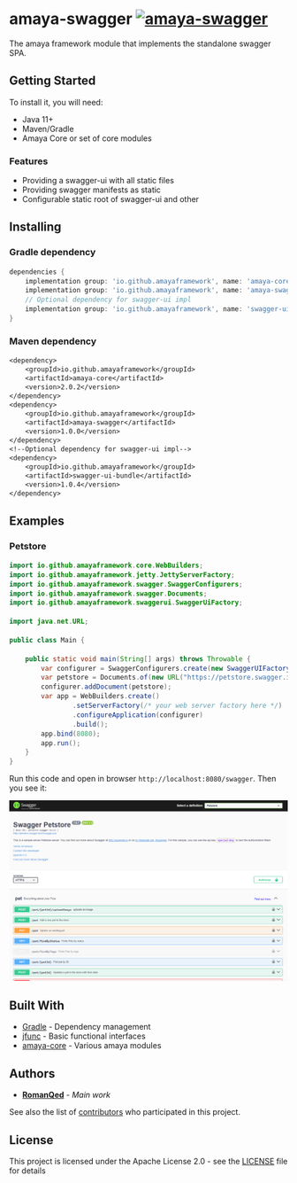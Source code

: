 # amaya-swagger [![amaya-swagger](https://img.shields.io/maven-central/v/io.github.amayaframework/amaya-swagger?color=blue)](https://repo1.maven.org/maven2/io/github/amayaframework/amaya-swagger)

The amaya framework module that implements the standalone swagger SPA.

## Getting Started

To install it, you will need:

* Java 11+
* Maven/Gradle
* Amaya Core or set of core modules

### Features

* Providing a swagger-ui with all static files
* Providing swagger manifests as static
* Configurable static root of swagger-ui and other

## Installing

### Gradle dependency

```Groovy
dependencies {
    implementation group: 'io.github.amayaframework', name: 'amaya-core', version: '2.0.2'
    implementation group: 'io.github.amayaframework', name: 'amaya-swagger', version: '1.0.0'
    // Optional dependency for swagger-ui impl
    implementation group: 'io.github.amayaframework', name: 'swagger-ui-bundle', version: '1.0.4'
}
```

### Maven dependency

```
<dependency>
    <groupId>io.github.amayaframework</groupId>
    <artifactId>amaya-core</artifactId>
    <version>2.0.2</version>
</dependency>
<dependency>
    <groupId>io.github.amayaframework</groupId>
    <artifactId>amaya-swagger</artifactId>
    <version>1.0.0</version>
</dependency>
<!--Optional dependency for swagger-ui impl-->
<dependency>
    <groupId>io.github.amayaframework</groupId>
    <artifactId>swagger-ui-bundle</artifactId>
    <version>1.0.4</version>
</dependency>
```

## Examples

### Petstore

```Java
import io.github.amayaframework.core.WebBuilders;
import io.github.amayaframework.jetty.JettyServerFactory;
import io.github.amayaframework.swagger.SwaggerConfigurers;
import io.github.amayaframework.swagger.Documents;
import io.github.amayaframework.swaggerui.SwaggerUiFactory;

import java.net.URL;

public class Main {

    public static void main(String[] args) throws Throwable {
        var configurer = SwaggerConfigurers.create(new SwaggerUIFactory());
        var petstore = Documents.of(new URL("https://petstore.swagger.io/v2/swagger.json"), "Petstore");
        configurer.addDocument(petstore);
        var app = WebBuilders.create()
                .setServerFactory(/* your web server factory here */)
                .configureApplication(configurer)
                .build();
        app.bind(8080);
        app.run();
    }
}

```

Run this code and open in browser `http://localhost:8080/swagger`. Then you see it:

![img.png](img.png)

## Built With

* [Gradle](https://gradle.org) - Dependency management
* [jfunc](https://github.com/RomanQed/jfunc) - Basic functional interfaces
* [amaya-core](https://github.com/AmayaFramework/amaya-core) - Various amaya modules

## Authors

* **[RomanQed](https://github.com/RomanQed)** - *Main work*

See also the list of [contributors](https://github.com/AmayaFramework/amaya-jetty/contributors)
who participated in this project.

## License

This project is licensed under the Apache License 2.0 - see the [LICENSE](LICENSE) file for details
